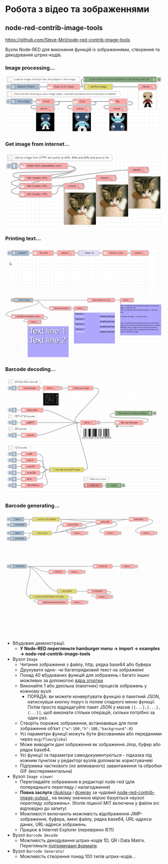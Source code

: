 # Робота з відео та зображеннями

## node-red-contrib-image-tools

https://github.com/Steve-Mcl/node-red-contrib-image-tools

Вузли Node-RED для виконання функцій із зображеннями, створення та декодування штрих-кодів.

### Image processing...

![Image_processing](media/59148882-30857400-8a06-11e9-9b7a-227e761bd617.png)

### Get image from internet...

[![kittens](media/79025855-dea9ff00-7b7e-11ea-98de-2297d879962d.png)](https://user-images.githubusercontent.com/44235289/79025855-dea9ff00-7b7e-11ea-98de-2297d879962d.png)

### Printing text...

[![printing_text](media/59148604-fcf51a80-8a02-11e9-9a6b-f1578d6ee391.gif)](https://user-images.githubusercontent.com/44235289/59148604-fcf51a80-8a02-11e9-9a6b-f1578d6ee391.gif)       [![printing_text](media/81293532-66433a80-9065-11ea-88e5-3a3893574255.png)](https://user-images.githubusercontent.com/44235289/81293532-66433a80-9065-11ea-88e5-3a3893574255.png)

### Barcode decoding...

[![barcode-decoding](media/122010221-cd780600-cdb2-11eb-9ced-b61699808d5c.gif)](https://user-images.githubusercontent.com/44235289/122010221-cd780600-cdb2-11eb-9ced-b61699808d5c.gif)      

### Barcode generating...

[![barcode-generating](media/122010342-f13b4c00-cdb2-11eb-8358-82bc79dce4e8.gif)](https://user-images.githubusercontent.com/44235289/122010342-f13b4c00-cdb2-11eb-8358-82bc79dce4e8.gif)      

## 

- Вбудовані демонстрації.
   - **У Node-RED перегляньте hamburger menu → import → examples → node-red-contrib-image-tools**
- Вузол `Image` 
   - Читання зображення з файлу, http, рядка base64 або буфера
   - Друкувати одно- чи багаторядковий текст на зображенні
   - Понад 40 вбудованих функцій для зображень і багато інших можливих за допомогою [ядра згортки](https://en.wikipedia.org/wiki/Kernel_(image_processing))
   - Виконайте 1 або декілька (пакетних) процесів зображень у кожному вузлі
     - ПОРАДА: ви можете конвертувати функцію в пакетний JSON, натиснувши кнопку поруч із полем спадного меню функції. Потім просто відредагуйте пакет JSON у масив `[{...},{...},{...}]`, щоб виконати стільки операцій, скільки потрібно за один раз.
   - Створіть порожнє зображення, встановивши для поля зображення об’єкт `{"w":100,"h":100,"background":0}`
   - Усі параметри функції можуть бути фіксованими або переданими через `msg/flow/global`
   - Може виводити дані зображення як зображення Jimp, буфер або рядок base64.
   - Усі функції та параметри самодокументуються - підказка під кожним пунктом у редакторі вузлів допомагає користувачеві
   - Підтримка часткового (не анімованого) завантаження та обробки GIF (експериментальна)
- Вузол `Image viewer`
   - Переглядайте зображення в редакторі node-red (для попереднього перегляду / налагодження)
   - **Повна заслуга** [rikukissa](https://github.com/rikukissa) і [dceejay](https://github.com/dceejay) за чудовий [node-red-contrib-image-output ](https://github.com/rikukissa/node-red-contrib-image-output), на якому значною мірою базується «вузол перегляду зображень». (Копія ліцензії MIT включена у файли src відповідно до запиту)
   - Можливості включають можливість відображення JIMP-зображення, буфера, імені файлу, рядка base64, URL-адреси даних, URL-адреси зображень.
   - Працює в Internet Explorer (перевірено IE11)
- Вузол `Barcode Decode`
   - Можливість декодування штрих-кодів 1D, QR і Data Matrix. Перегляньте [підтримувані формати](https://www.npmjs.com/package/@zxing/library#supported-formats).
- Вузол `Barcode Generator`
   - Можливість створення понад 100 типів штрих-кодів...
